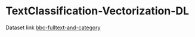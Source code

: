 # TextClassification-Vectorization-DL

Dataset link [bbc-fulltext-and-category](https://www.kaggle.com/yufengdev/bbc-fulltext-and-category)
